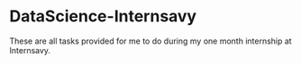 # DataScience-Internsavy
These are all tasks provided for me to do during my one month internship at Internsavy.
